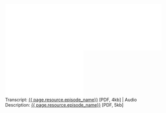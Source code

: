 <div class="resource-group">
  <div class="resource-media grid-row grid-gap-lg">
    <div class="desktop:grid-col-6">
      <iframe width="100%" height="auto" src="{{ page.resource.episode_link }}" title="{{ page.resource.episode_name}}" frameborder="no" scrolling="no" allow="accelerometer; autoplay; clipboard-write; encrypted-media; gyroscope; picture-in-picture; web-share" allowfullscreen>
      </iframe>
    </div>
    <div class="desktop:grid-col-6" style="width: 50%;">
      <iframe width="100%" height="auto" src="{{ page.resource.ada_episode_link }}" title="{{ page.resource.episode_name}}" frameborder="no" scrolling="no" allow="accelerometer; autoplay; clipboard-write; encrypted-media; gyroscope; picture-in-picture; web-share" allowfullscreen>
      </iframe>
    </div>
  </div>
  <div class="resource-info">
    Transcript: <a href="{{ page.resource.transcript.url }}">{{ page.resource.episode_name}}</a> [PDF, 4kb] | Audio Description:  <a href="{{page.resource.transcript.url}}">{{ page.resource.episode_name}}</a> [PDF, 5kb]
  </div>
</div>